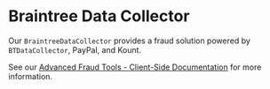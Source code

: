 # Braintree Data Collector

Our `BraintreeDataCollector` provides a fraud solution powered by `BTDataCollector`, PayPal, and Kount.

See our [Advanced Fraud Tools - Client-Side Documentation](https://developers.braintreepayments.com/ios/guides/advanced-fraud-tools/client-side) for more information.
